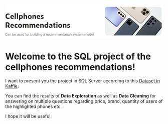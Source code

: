 ![image](https://github.com/TetianaShchudla/CellphonesRecomendations/blob/main/image.png)

# Welcome to the SQL project of the cellphones recommendations!

I want to present you the project in SQL Server according to this [Dataset in Kaffle](https://www.kaggle.com/datasets/meirnizri/cellphones-recommendations?resource=download).

You can find the results of __Data Exploration__ as well as __Data Cleaning__ for answering on multiple questions regarding price, brand, quantity of users of the highlighted phones etc.

I hope it will be useful.

